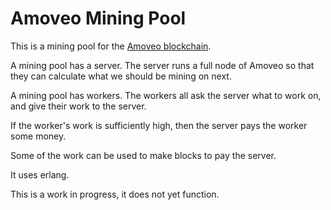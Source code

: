 Amoveo Mining Pool
===========

This is a mining pool for the [Amoveo blockchain](https://github.com/zack-bitcoin/amoveo).

A mining pool has a server. The server runs a full node of Amoveo so that they can calculate what we should be mining on next.

A mining pool has workers. The workers all ask the server what to work on, and give their work to the server.

If the worker's work is sufficiently high, then the server pays the worker some money.

Some of the work can be used to make blocks to pay the server.

It uses erlang.

This is a work in progress, it does not yet function.